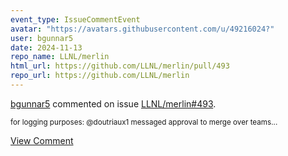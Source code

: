 ```yaml
---
event_type: IssueCommentEvent
avatar: "https://avatars.githubusercontent.com/u/49216024?"
user: bgunnar5
date: 2024-11-13
repo_name: LLNL/merlin
html_url: https://github.com/LLNL/merlin/pull/493
repo_url: https://github.com/LLNL/merlin
---
```


<a href='https://github.com/bgunnar5' target='_blank'>bgunnar5</a> commented on issue <a href='https://github.com/LLNL/merlin/pull/493' target='_blank'>LLNL/merlin#493</a>.

<small>for logging purposes: @doutriaux1 messaged approval to merge over teams...</small>

<a href='https://github.com/LLNL/merlin/pull/493' target='_blank'>View Comment</a>
